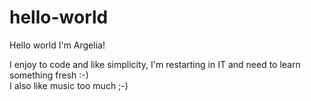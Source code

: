 # hello-world

Hello world I'm Argelia!

I enjoy to code and like simplicity, I'm restarting in IT and need to learn something fresh :-)  
I also like music too much ;-) 
